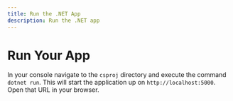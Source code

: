```yaml
---
title: Run the .NET App
description: Run the .NET app
---
```


# Run Your App

In your console navigate to the `csproj` directory and execute the command `dotnet run`. This will start the application up on `http://localhost:5000`. Open that URL in your browser.

